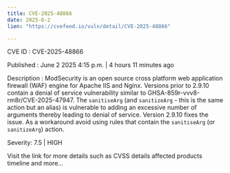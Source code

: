 ```yaml
---
title: CVE-2025-48866
date: 2025-6-2
lien: "https://cvefeed.io/vuln/detail/CVE-2025-48866"

---
```


CVE ID : CVE-2025-48866

Published :  June 2
2025
4:15 p.m. | 4 hours
11 minutes ago

Description : ModSecurity is an open source
cross platform web application firewall (WAF) engine for Apache
IIS and Nginx. Versions prior to 2.9.10 contain a denial of service vulnerability similar to GHSA-859r-vvv8-rm8r/CVE-2025-47947. The `sanitiseArg` (and `sanitizeArg` - this is the same action but an alias) is vulnerable to adding an excessive number of arguments
thereby leading to denial of service. Version 2.9.10 fixes the issue. As a workaround
avoid using rules that contain the  `sanitiseArg` (or `sanitizeArg`) action.

Severity: 7.5 | HIGH

Visit the link for more details
such as CVSS details
affected products
timeline
and more...
